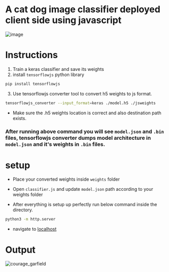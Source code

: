 # A cat dog image classifier deployed client side using javascript

![image](https://novasush.com/blog/images/cat_vs_dog_in_javascript.jpg)

# Instructions
1. Train a keras classifier and save its weights
2. install `tensorflowjs` python library
```bash
pip install tensorflowjs
```
3. Use tensorflowjs converter tool to convert h5 weights to js format.
```bash
tensorflowjs_converter --input_format=keras ./model.h5 ./jsweights
```
* Make sure the .h5 weights location is correct and also destination path exists.

### After running above command you will see `model.json` and `.bin` files, tensorflowjs converter dumps model architecture in `model.json` and it's weights in `.bin` files.

# setup
* Place your converted weights inside `weights` folder

* Open `classifier.js` and update `model.json` path according to your weights folder

* After everything is setup up perfectly run below command inside the directory.

```bash
python3 -m http.server
```

* navigate to [localhost](http:127.0.0.1:8000) 

# Output

![courage_garfield](https://novasush.com/blog/images/courage_garfield.jpg)
